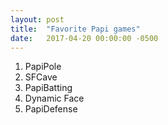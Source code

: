 ```yaml
---
layout: post
title:  "Favorite Papi games"
date:   2017-04-20 00:00:00 -0500
---
```

1. PapiPole
2. SFCave
3. PapiBatting
4. Dynamic Face
5. PapiDefense
